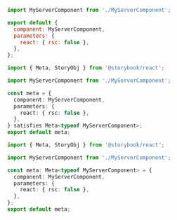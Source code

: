 ```js filename="MyServerComponent.stories.js" renderer="react" language="js"
import MyServerComponent from './MyServerComponent';

export default {
  component: MyServerComponent,
  parameters: {
    react: { rsc: false },
  },
};
```

```ts filename="MyServerComponent.stories.ts" renderer="react" language="ts-4-9"
import { Meta, StoryObj } from '@storybook/react';

import MyServerComponent from './MyServerComponent';

const meta = {
  component: MyServerComponent,
  parameters: {
    react: { rsc: false },
  },
} satisfies Meta<typeof MyServerComponent>;
export default meta;
```

```ts filename="MyServerComponent.stories.ts" renderer="react" language="ts"
import { Meta, StoryObj } from '@storybook/react';

import MyServerComponent from './MyServerComponent';

const meta: Meta<typeof MyServerComponent> = {
  component: MyServerComponent,
  parameters: {
    react: { rsc: false },
  },
};
export default meta;
```

